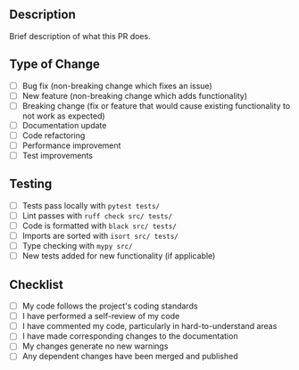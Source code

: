 ## Description

Brief description of what this PR does.

## Type of Change

- [ ] Bug fix (non-breaking change which fixes an issue)
- [ ] New feature (non-breaking change which adds functionality)
- [ ] Breaking change (fix or feature that would cause existing functionality to not work as expected)
- [ ] Documentation update
- [ ] Code refactoring
- [ ] Performance improvement
- [ ] Test improvements

## Testing

- [ ] Tests pass locally with `pytest tests/`
- [ ] Lint passes with `ruff check src/ tests/`
- [ ] Code is formatted with `black src/ tests/`
- [ ] Imports are sorted with `isort src/ tests/`
- [ ] Type checking with `mypy src/`
- [ ] New tests added for new functionality (if applicable)

## Checklist

- [ ] My code follows the project's coding standards
- [ ] I have performed a self-review of my code
- [ ] I have commented my code, particularly in hard-to-understand areas
- [ ] I have made corresponding changes to the documentation
- [ ] My changes generate no new warnings
- [ ] Any dependent changes have been merged and published
